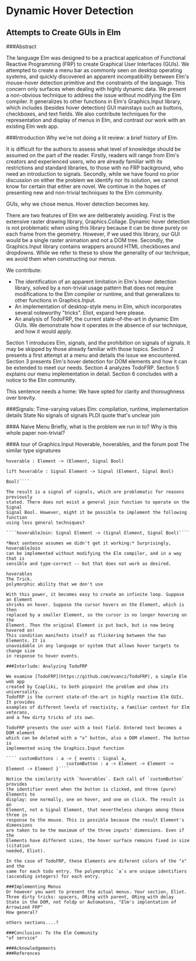 Dynamic Hover Detection
=======================
Attempts to Create GUIs in Elm
------------------------------

###Abstract

The language Elm was designed to be a practical application of Functional
Reactive Programming (FRP) to create Graphical User Interfaces (GUIs). We
attempted to create a menu bar as commonly seen on desktop operating systems,
and quickly discovered an apparent incompatibility between Elm's mouse-hover
detection primitive and the constraints of the language. This concern only
surfaces when dealing with highly dynamic data. We present a non-obvious
technique to address the issue without modifying the Elm compiler. It
generalizes to other functions in Elm's Graphics.Input library, which includes
(besides hover detection) GUI mainstays such as buttons, checkboxes, and text
fields. We also contribute techniques for the representation and display of
menus in Elm, and contrast our work with an existing Elm web app.

###Introduction
Why we're not doing a lit review: a brief history of Elm.

It is difficult for the authors to assess what level of knowledge should be
assumed on the part of the reader. Firstly, readers will range from Elm's
creators and experienced users, who are already familiar with its restrictions
and standard libraries, to those with no FRP background, who need an
introduction to signals. Secondly, while we have found no prior discussion on
either the problem we identify nor its solution, we cannot know for certain that
either are novel. We continue in the hopes of presenting new and non-trivial
techniques to the Elm community.

GUIs, why we chose menus. Hover detection becomes key.

There are two features of Elm we are deliberately avoiding. First is the
extensive raster drawing library, Graphics.Collage. Dynamic hover detection is
not problematic when using this library because it can be done purely on each
frame from the geometry. However, if we used this library, our GUI would be a
single raster animation and not a DOM tree. Secondly, the Graphics.Input library
contains wrappers around HTML checkboxes and dropdowns. While we refer to these
to show the generality of our technique, we avoid them when constructing our
menus.

We contribute:

* The identification of an apparent limitation in Elm's hover detection library,
 solved by a non-trivial usage pattern that does not require modifications to
 the Elm compiler or runtime, and that generalizes to other functions in
 Graphics.Input.
* An implementation of desktop-style menu in Elm, which incorporates several
 noteworthy "tricks". Eliot, expand here please.
* An analysis of TodoFRP, the current state-of-the-art in dynamic Elm GUIs. We
 demonstrate how it operates in the absence of our technique, and how it would
 apply.

Section 1 introduces Elm, signals, and the prohibition on signals of signals. It
may be skipped by those already familiar with those topics. Section 2 presents a
first attempt at a menu and details the issue we encountered. Section 3 presents
Elm's hover detection for DOM elements and how it can be extended to meet our
needs. Section 4 analyzes TodoFRP. Section 5 explains our menu implementation in
detail. Section 6 concludes with a notice to the Elm community.

This sentence needs a home:
We have opted for clarity and thoroughness over brevity.

###Signals: Time-varying values
Elm: compilation, runtime, implementation details
State
No signals of signals
PLDI quote that's unclear
join

###A Naive Menu
Briefly, what is the problem we run in to? Why is this whole paper non-trivial?

###A tour of Graphics.Input
Hoverable, hoverables, and the forum post
The similar type signatures

````hoverable : Element -> (Element, Signal Bool)````

````lift hoverable : Signal Element -> Signal (Element, Signal Bool)````

````lift hoverable (handwave) : Signal Element -> (Signal Element, Signal Signal
Bool)````

The result is a signal of signals, which are problematic for reasons previously
stated. There does not exist a general join function to operate on the Signal
Signal Bool. However, might it be possible to implement the following function
using less general techniques?

````hoverableJoin: Signal Element -> (Signal Element, Signal Bool)````

*Next sentence assumes we didn't get it working:* Surprisingly, hoverableJoin
can be implemented without modifying the Elm compiler, and in a way that is
sensible and type-correct -- but that does not work as desired.

hoverables
The Trick.
polymorphic ability that we don't use

With this power, it becomes easy to create an infinite loop. Suppose an Element
shrinks on hover. Suppose the cursor hovers on the Element, which is then
replaced by a smaller Element, so the cursor is no longer hovering on the
Element. Then the original Element is put back, but is now being hovered on!
This condition manifests itself as flickering between the two Elements. It is
unavoidable in any language or system that allows hover targets to change size
in response to hover events.

###Interlude: Analyzing TodoFRP

We examine [TodoFRP](https://github.com/evancz/TodoFRP), a simple Elm web app
created by Czapliki, to both pinpoint the problem and show its universality.
TodoFRP is the current state-of-the-art in highly reactive Elm GUIs. It provides
examples of different levels of reactivity, a familiar context for Elm veterans,
and a few dirty tricks of its own.

TodoFRP presents the user with a text field. Entered text becomes a DOM element
which can be deleted with a "x" button, also a DOM element. The button is
implemented using the Graphics.Input function  

```` customButtons : a -> { events : Signal a,  
                       customButton : a -> Element -> Element -> Element -> Element }````

Notice the similarity with `hoverables`. Each call of `customButton` provides
the identifier event when the button is clicked, and three (pure) Elements to
display: one normally, one on hover, and one on click. The result is an
Element, not a Signal Element, that nevertheless changes among those three in
response to the mouse. This is possible because the result Element's dimensions
are taken to be the maximum of the three inputs' dimensions. Even if the
Elements have different sizes, the hover surface remains fixed in size (citation
needed, Eliot).

In the case of TodoFRP, these Elements are diferent colors of the "x" and the
same for each todo entry. The polymorphic `a`s are unique identifiers
(ascending integers) for each entry.

###Implementing Menus
Or however you want to present the actual menus. Your section, Eliot.
Three dirty tricks: spacers, ORing with parent, ORing with delay
State in the DOM, not foldp or Automatons, "Elm's implentation of Arrowized FRP"
How general?

others sections....?

###Conclusion: To the Elm Community
"of service"

###Acknowledgements
###References
